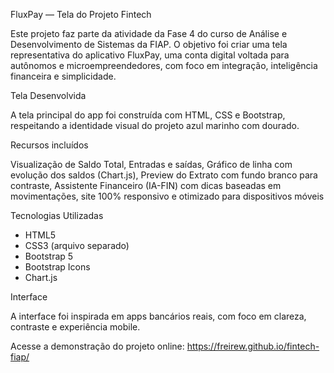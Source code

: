 FluxPay — Tela do Projeto Fintech

Este projeto faz parte da atividade da Fase 4 do curso de Análise e Desenvolvimento de Sistemas da FIAP. 
O objetivo foi criar uma tela representativa do aplicativo FluxPay, uma conta digital voltada para autônomos e microempreendedores, 
com foco em integração, inteligência financeira e simplicidade.

Tela Desenvolvida

A tela principal do app foi construída com HTML, CSS e Bootstrap, respeitando a identidade visual do projeto azul marinho com dourado.

Recursos incluídos

Visualização de Saldo Total, Entradas e saídas, Gráfico de linha com evolução dos saldos (Chart.js), Preview do Extrato com fundo branco para contraste, 
Assistente Financeiro (IA-FIN) com dicas baseadas em movimentações, site 100% responsivo e otimizado para dispositivos móveis

Tecnologias Utilizadas

- HTML5
- CSS3 (arquivo separado)
- Bootstrap 5
- Bootstrap Icons
- Chart.js

Interface

A interface foi inspirada em apps bancários reais, com foco em clareza, contraste e experiência mobile.

Acesse a demonstração do projeto online:
https://freirew.github.io/fintech-fiap/

